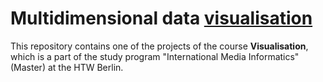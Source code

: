 # Multidimensional data [visualisation](http://notiontaxi.github.io/multidimensional-data-visualisation)

This repository contains one of the projects of the course **Visualisation**, which is a part of the study program "International Media Informatics" (Master) at the HTW Berlin.<br>
